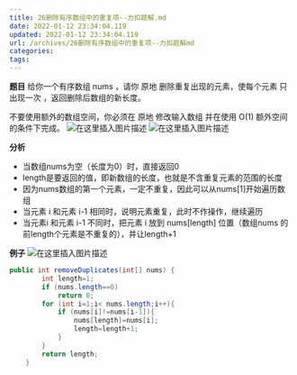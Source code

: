 ```yaml
---
title: 26删除有序数组中的重复项--力扣题解.md
date: 2022-01-12 23:34:04.119
updated: 2022-01-12 23:34:04.119
url: /archives/26删除有序数组中的重复项--力扣题解md
categories: 
tags: 
---
```


﻿**题目**
给你一个有序数组 nums ，请你 原地 删除重复出现的元素，使每个元素 只出现一次 ，返回删除后数组的新长度。

不要使用额外的数组空间，你必须在 原地 修改输入数组 并在使用 O(1) 额外空间的条件下完成。
![在这里插入图片描述](https://img-blog.csdnimg.cn/ad75af4f880143e9864873ef6482ffef.png?x-oss-process=image/watermark,type_ZHJvaWRzYW5zZmFsbGJhY2s,shadow_50,text_Q1NETiBA5bCP55m95YWU5aW257OWaQ==,size_20,color_FFFFFF,t_70,g_se,x_16)
![在这里插入图片描述](https://img-blog.csdnimg.cn/877008a20e8f4e7083e54349f36c60a4.png?x-oss-process=image/watermark,type_ZHJvaWRzYW5zZmFsbGJhY2s,shadow_50,text_Q1NETiBA5bCP55m95YWU5aW257OWaQ==,size_13,color_FFFFFF,t_70,g_se,x_16)

**分析**
- 当数组nums为空（长度为0）时，直接返回0
- length是要返回的值，即新数组的长度，也就是不含重复元素的范围的长度
- 因为nums数组的第一个元素，一定不重复，因此可以从nums[1]开始遍历数组
- 当元素 i 和元素 i-1 相同时，说明元素重复，此时不作操作，继续遍历
- 当元素i 和元素 i-1 不同时，把元素 i 放到 nums[length] 位置（数组nums 的前length个元素是不重复的），并让length+1


**例子**
![在这里插入图片描述](https://img-blog.csdnimg.cn/a64908d2783c496eb35ef3542de939a6.png?x-oss-process=image/watermark,type_ZHJvaWRzYW5zZmFsbGJhY2s,shadow_50,text_Q1NETiBA5bCP55m95YWU5aW257OWaQ==,size_20,color_FFFFFF,t_70,g_se,x_16)



```java
public int removeDuplicates(int[] nums) {
        int length=1;
        if (nums.length==0)
            return 0;
        for (int i=1;i< nums.length;i++){
            if (nums[i]!=nums[i-1]){
                nums[length]=nums[i];
                length=length+1;
            }
        }
        return length;
    }
```